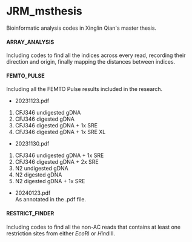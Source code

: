 # JRM_msthesis

Bioinformatic analysis codes in Xinglin Qian's master thesis.

#### ARRAY_ANALYSIS
Including codes to find all the indices across every read, recording their direction and origin, finally mapping the distances between indices.

#### FEMTO_PULSE
Including all the FEMTO Pulse results included in the research.
- 20231123.pdf
1. CFJ346 undigested gDNA
2. CFJ346 digested gDNA
3. CFJ346 digested gDNA + 1x SRE
4. CFJ346 digested gDNA + 1x SRE XL
- 20231130.pdf
1. CFJ346 undigested gDNA + 1x SRE
2. CFJ346 digested gDNA + 2x SRE
3. N2 undigested gDNA
4. N2 digested gDNA
5. N2 digested gDNA + 1x SRE
- 20240123.pdf\
As annotated in the .pdf file.

#### RESTRICT_FINDER
Including codes to find all the non-AC reads that contains at least one restriction sites from either *Eco*RI or *Hin*dIII.